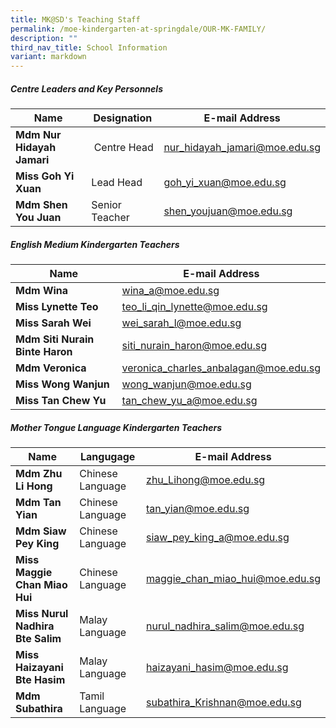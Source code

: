 ```yaml
---
title: MK@SD's Teaching Staff
permalink: /moe-kindergarten-at-springdale/OUR-MK-FAMILY/
description: ""
third_nav_title: School Information
variant: markdown
---
```

##### Centre Leaders and Key Personnels



| Name | Designation | E-mail Address |
| -------- | -------- | -------- |
| **Mdm Nur Hidayah Jamari**     |  Centre Head     | [nur\_hidayah\_jamari@moe.edu.sg](mailto:Nur_hidayah_jamari@moe.edu.sg)     |
| **Miss Goh Yi Xuan** |Lead Head | goh_yi_xuan@moe.edu.sg |
| **Mdm Shen You Juan**  | Senior Teacher | shen_youjuan@moe.edu.sg |


##### English Medium Kindergarten Teachers


| Name  | E-mail Address |
| -------- | -------- | 
|**Mdm Wina**|[wina_a@moe.edu.sg](mailto:Wina_a@moe.edu.sg)
|**Miss Lynette Teo**|[teo_li_qin_lynette@moe.edu.sg](mailto:Teo_li_qin_lynette@moe.edu.sg)
|**Miss Sarah Wei**|[wei_sarah_l@moe.edu.sg](mailto:Wei_sarah_l@moe.edu.sg)
|**Mdm Siti Nurain Binte Haron** |[siti_nurain_haron@moe.edu.sg](mailto:Siti_nurain_haron@moe.edu.sg)
|**Mdm Veronica**|[veronica_charles_anbalagan@moe.edu.sg](mailto:Veronica_charles_anbalagan@moe.edu.sg)
|**Miss Wong Wanjun**|[wong_wanjun@moe.edu.sg](mailto:Wong_wanjun@moe.edu.sg)
|**Miss Tan Chew Yu**|[tan_chew_yu_a@moe.edu.sg](mailto:Wong_wanjun@moe.edu.sg)

##### Mother Tongue Language  Kindergarten Teachers


| Name  | Langugage| E-mail Address |
| -------- | -------- | --- |
|**Mdm Zhu Li Hong**|Chinese Language|[zhu_Lihong@moe.edu.sg](mailto:Zhu_Lihong@moe.edu.sg)
|**Mdm Tan Yian**|Chinese Language|[tan_yian@moe.edu.sg  ](mailto:Tan_yian@moe.edu.sg)
|**Mdm Siaw Pey King**|Chinese Language|[siaw_pey_king_a@moe.edu.sg](mailto:Siaw_pey_king_a@moe.edu.sg)
|**Miss Maggie Chan Miao Hui**|Chinese Language|[maggie_chan_miao_hui@moe.edu.sg](mailto:Maggie_chan_miao_hui@moe.edu.sg)
|**Miss Nurul Nadhira Bte Salim**|Malay Language|[nurul_nadhira_salim@moe.edu.sg](mailto:nurul_nadhira_salim@moe.edu.sg)
|**Miss Haizayani Bte Hasim**|Malay Language| [haizayani_hasim@moe.edu.sg](mailto:haizayani_hasim@moe.edu.sg)
|**Mdm Subathira**|Tamil Language|[subathira_Krishnan@moe.edu.sg](mailto:subathira_Krishnan@moe.edu.sg)